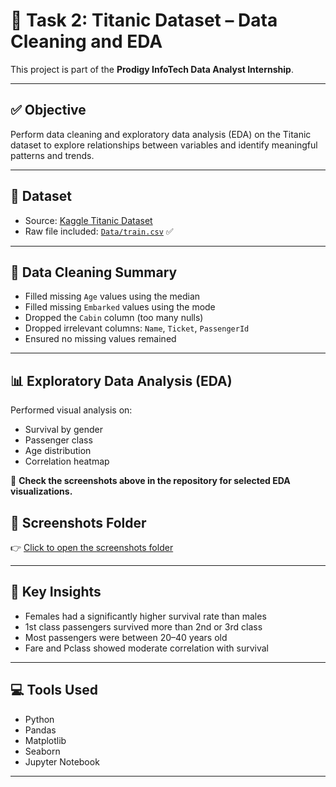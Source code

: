 # 🚢 Task 2: Titanic Dataset – Data Cleaning and EDA

This project is part of the **Prodigy InfoTech Data Analyst Internship**.

---

## ✅ Objective

Perform data cleaning and exploratory data analysis (EDA) on the Titanic dataset to explore relationships between variables and identify meaningful patterns and trends.

---

## 📁 Dataset

- Source: [Kaggle Titanic Dataset](https://www.kaggle.com/c/titanic/data)
- Raw file included: [`Data/train.csv`](Data/train.csv) ✅


---

## 🧹 Data Cleaning Summary

- Filled missing `Age` values using the median
- Filled missing `Embarked` values using the mode
- Dropped the `Cabin` column (too many nulls)
- Dropped irrelevant columns: `Name`, `Ticket`, `PassengerId`
- Ensured no missing values remained

---

## 📊 Exploratory Data Analysis (EDA)

Performed visual analysis on:

- Survival by gender
- Passenger class
- Age distribution
- Correlation heatmap

📸 **Check the screenshots above in the repository for selected EDA visualizations.**
## 📸 Screenshots Folder
👉 [Click to open the screenshots folder](./screenshots)

---

## 🧠 Key Insights

- Females had a significantly higher survival rate than males
- 1st class passengers survived more than 2nd or 3rd class
- Most passengers were between 20–40 years old
- Fare and Pclass showed moderate correlation with survival

---

## 💻 Tools Used

- Python
- Pandas
- Matplotlib
- Seaborn
- Jupyter Notebook

---

